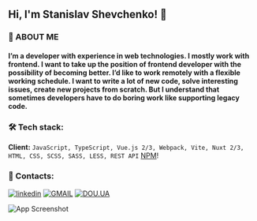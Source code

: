 ## Hi, I'm Stanislav Shevchenko! 👋

### 🚀 ABOUT ME
#### I’m a developer with experience in web technologies. I mostly work with frontend. I want to take up the position of frontend developer with the possibility of becoming better. I’d like to work remotely with a flexible working schedule. I want to write a lot of new code, solve interesting issues, create new projects from scratch. But I understand that sometimes developers have to do boring work like supporting legacy code.

### 🛠 Tech stack:
**Client:** `JavaScript, TypeScript, Vue.js 2/3, Webpack, Vite, Nuxt 2/3, HTML, CSS, SCSS, SASS, LESS, REST API` [NPM](https://www.npmjs.com/~tinzoooooooua)!

### 🔗 Contacts:
[![linkedin](https://img.shields.io/badge/linkedin-0A66C2?style=for-the-badge&logo=linkedin&logoColor=white)](https://www.linkedin.com/in/tinzoooooooua/) [![GMAIL](https://img.shields.io/badge/GMAIL-e2e2e2?style=for-the-badge&logo=gmail)](mailto:t1nzooooooo@gmail.com) [![DOU.UA](https://img.shields.io/badge/DOU.UA-000000?style=for-the-badge&logo=ko-fi)](https://dou.ua/users/stanislav-shevchenko-9/)

![App Screenshot](https://media.licdn.com/dms/image/C5616AQH2a0i5jbQqkw/profile-displaybackgroundimage-shrink_350_1400/0/1557919495560?e=1697673600&v=beta&t=TLhHZ8UdrBbZEy9P28PQKrK0aQPdQlxGMS7Pq3XzBg0)
